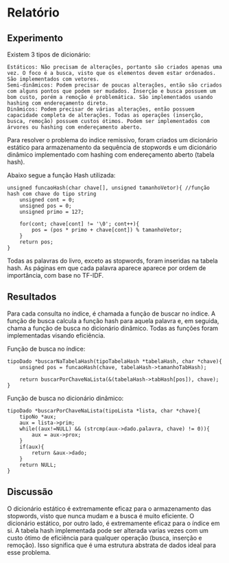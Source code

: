 # Relatório
## Experimento
Existem 3 tipos de dicionário:

    Estáticos: Não precisam de alterações, portanto são criados apenas uma vez. O foco é a busca, visto que os elementos devem estar ordenados. São implementados com vetores.
    Semi-dinâmicos: Podem precisar de poucas alterações, então são criados com alguns pontos que podem ser mudados. Inserção e busca possuem um bom custo, porém a remoção é problemática. São implementados usando hashing com endereçamento direto.
    Dinâmicos: Podem precisar de várias alterações, então possuem capacidade completa de alterações. Todas as operações (inserção, busca, remoção) possuem custos ótimos. Podem ser implementados com árvores ou hashing com endereçamento aberto.

Para resolver o problema do indice remissivo, foram criados um dicionário estático para armazenamento da sequência de stopwords e um dicionário dinâmico implementado com hashing com endereçamento aberto (tabela hash).

Abaixo segue a função Hash utilizada:
```
unsigned funcaoHash(char chave[], unsigned tamanhoVetor){ //função hash com chave do tipo string
    unsigned cont = 0;
    unsigned pos = 0;
    unsigned primo = 127;

    for(cont; chave[cont] != '\0'; cont++){
        pos = (pos * primo + chave[cont]) % tamanhoVetor;
    }
    return pos;
}
```
Todas as palavras do livro, exceto as stopwords, foram inseridas na tabela hash. As páginas em que cada palavra aparece aparece por ordem de importância, com base no TF-IDF.

## Resultados
Para cada consulta no índice, é chamada a função de buscar no índice. A função de busca calcula a função hash para aquela palavra e, em seguida, chama a função de busca no dicionário dinâmico. Todas as funções foram implementadas visando eficiência.


Função de busca no índice:
```
tipoDado *buscarNaTabelaHash(tipoTabelaHash *tabelaHash, char *chave){
    unsigned pos = funcaoHash(chave, tabelaHash->tamanhoTabHash);

    return buscarPorChaveNaLista(&(tabelaHash->tabHash[pos]), chave);
}
```

Função de busca no dicionário dinâmico:
```
tipoDado *buscarPorChaveNaLista(tipoLista *lista, char *chave){
    tipoNo *aux;
    aux = lista->prim;
    while((aux!=NULL) && (strcmp(aux->dado.palavra, chave) != 0)){
        aux = aux->prox;
    }
    if(aux){
        return &aux->dado;
    }
    return NULL;
}
```

## Discussão
O dicionário estático é extremamente eficaz para o armazenamento das stopwords, visto que nunca mudam e a busca é muito eficiente. O dicionário estático, por outro lado, é extremamente eficaz para o índice em si. A tabela hash implementada pode ser alterada varias vezes com um custo ótimo de eficiência para qualquer operação (busca, inserção e remoção). Isso significa que é uma estrutura abstrata de dados ideal para esse problema.
